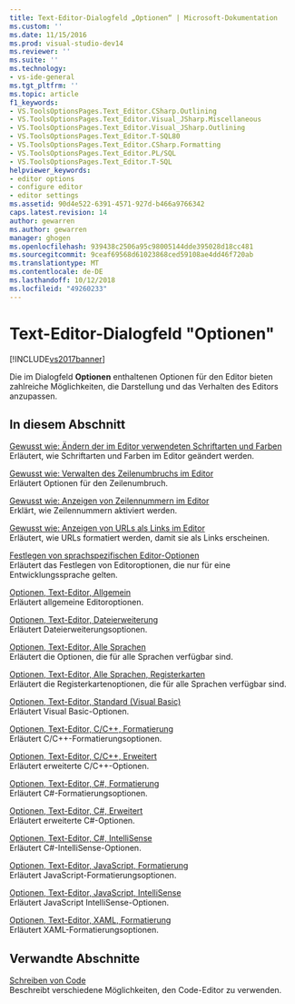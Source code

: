 ```yaml
---
title: Text-Editor-Dialogfeld „Optionen“ | Microsoft-Dokumentation
ms.custom: ''
ms.date: 11/15/2016
ms.prod: visual-studio-dev14
ms.reviewer: ''
ms.suite: ''
ms.technology:
- vs-ide-general
ms.tgt_pltfrm: ''
ms.topic: article
f1_keywords:
- VS.ToolsOptionsPages.Text_Editor.CSharp.Outlining
- VS.ToolsOptionsPages.Text_Editor.Visual_JSharp.Miscellaneous
- VS.ToolsOptionsPages.Text_Editor.Visual_JSharp.Outlining
- VS.ToolsOptionsPages.Text_Editor.T-SQL80
- VS.ToolsOptionsPages.Text_Editor.CSharp.Formatting
- VS.ToolsOptionsPages.Text_Editor.PL/SQL
- VS.ToolsOptionsPages.Text_Editor.T-SQL
helpviewer_keywords:
- editor options
- configure editor
- editor settings
ms.assetid: 90d4e522-6391-4571-927d-b466a9766342
caps.latest.revision: 14
author: gewarren
ms.author: gewarren
manager: ghogen
ms.openlocfilehash: 939438c2506a95c98005144dde395028d18cc481
ms.sourcegitcommit: 9ceaf69568d61023868ced59108ae4dd46f720ab
ms.translationtype: MT
ms.contentlocale: de-DE
ms.lasthandoff: 10/12/2018
ms.locfileid: "49260233"
---
```

# <a name="text-editor-options-dialog-box"></a>Text-Editor-Dialogfeld "Optionen"
[!INCLUDE[vs2017banner](../../includes/vs2017banner.md)]

  
Die im Dialogfeld **Optionen** enthaltenen Optionen für den Editor bieten zahlreiche Möglichkeiten, die Darstellung und das Verhalten des Editors anzupassen.  
  
## <a name="in-this-section"></a>In diesem Abschnitt  
 [Gewusst wie: Ändern der im Editor verwendeten Schriftarten und Farben](../../ide/reference/how-to-change-fonts-and-colors-in-the-editor.md)  
 Erläutert, wie Schriftarten und Farben im Editor geändert werden.  
  
 [Gewusst wie: Verwalten des Zeilenumbruchs im Editor](../../ide/reference/how-to-manage-word-wrap-in-the-editor.md)  
 Erläutert Optionen für den Zeilenumbruch.  
  
 [Gewusst wie: Anzeigen von Zeilennummern im Editor](../../ide/reference/how-to-display-line-numbers-in-the-editor.md)  
 Erklärt, wie Zeilennummern aktiviert werden.  
  
 [Gewusst wie: Anzeigen von URLs als Links im Editor](../../ide/reference/how-to-display-urls-as-links-in-the-editor.md)  
 Erläutert, wie URLs formatiert werden, damit sie als Links erscheinen.  
  
 [Festlegen von sprachspezifischen Editor-Optionen](../../ide/reference/setting-language-specific-editor-options.md)  
 Erläutert das Festlegen von Editoroptionen, die nur für eine Entwicklungssprache gelten.  
  
 [Optionen, Text-Editor, Allgemein](../../ide/reference/options-text-editor-general.md)  
 Erläutert allgemeine Editoroptionen.  
  
 [Optionen, Text-Editor, Dateierweiterung](../../ide/reference/options-text-editor-file-extension.md)  
 Erläutert Dateierweiterungsoptionen.  
  
 [Optionen, Text-Editor, Alle Sprachen](../../ide/reference/options-text-editor-all-languages.md)  
 Erläutert die Optionen, die für alle Sprachen verfügbar sind.  
  
 [Optionen, Text-Editor, Alle Sprachen, Registerkarten](../../ide/reference/options-text-editor-all-languages-tabs.md)  
 Erläutert die Registerkartenoptionen, die für alle Sprachen verfügbar sind.  
  
 [Optionen, Text-Editor, Standard (Visual Basic)](../../ide/reference/options-text-editor-basic-visual-basic.md)  
 Erläutert Visual Basic-Optionen.  
  
 [Optionen, Text-Editor, C/C++, Formatierung](../../ide/reference/options-text-editor-c-cpp-formatting.md)  
 Erläutert C/C++-Formatierungsoptionen.  
  
 [Optionen, Text-Editor, C/C++, Erweitert](../../ide/reference/options-text-editor-c-cpp-advanced.md)  
 Erläutert erweiterte C/C++-Optionen.  
  
 [Optionen, Text-Editor, C#, Formatierung](../../ide/reference/options-text-editor-csharp-formatting.md)  
 Erläutert C#-Formatierungsoptionen.  
  
 [Optionen, Text-Editor, C#, Erweitert](../../ide/reference/options-text-editor-csharp-advanced.md)  
 Erläutert erweiterte C#-Optionen.  
  
 [Optionen, Text-Editor, C#, IntelliSense](../../ide/reference/options-text-editor-csharp-intellisense.md)  
 Erläutert C#-IntelliSense-Optionen.  
  
 [Optionen, Text-Editor, JavaScript, Formatierung](../../ide/reference/options-text-editor-javascript-formatting.md)  
 Erläutert JavaScript-Formatierungsoptionen.  
  
 [Optionen, Text-Editor, JavaScript, IntelliSense](../../ide/reference/options-text-editor-javascript-intellisense.md)  
 Erläutert JavaScript IntelliSense-Optionen.  
  
 [Optionen, Text-Editor, XAML, Formatierung](../../ide/reference/options-text-editor-xaml-formatting.md)  
 Erläutert XAML-Formatierungsoptionen.  
  
## <a name="related-sections"></a>Verwandte Abschnitte  
 [Schreiben von Code](../../ide/writing-code-in-the-code-and-text-editor.md)  
 Beschreibt verschiedene Möglichkeiten, den Code-Editor zu verwenden.



